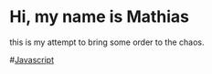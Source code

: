 # Hi, my name is Mathias

this is my attempt to bring some order to the chaos.

#[Javascript](img/js-logo.png)